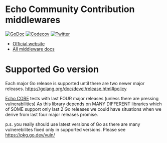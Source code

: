 # Echo Community Contribution middlewares

 [![GoDoc](http://img.shields.io/badge/go-documentation-blue.svg?style=flat-square)](http://godoc.org/github.com/labstack/echo-contrib)
 [![Codecov](https://img.shields.io/codecov/c/github/labstack/echo-contrib.svg?style=flat-square)](https://codecov.io/gh/labstack/echo-contrib)
 [![Twitter](https://img.shields.io/badge/twitter-@labstack-55acee.svg?style=flat-square)](https://twitter.com/labstack)

* [Official website](https://echo.labstack.com)
* [All middleware docs](https://echo.labstack.com/docs/category/middleware)

# Supported Go version

Each major Go release is supported until there are two newer major releases. https://golang.org/doc/devel/release.html#policy


[Echo CORE](https://github.com/labstack/echo) tests with last FOUR major releases (unless there are pressing vulnerabilities)
As this library depends on MANY DIFFERENT libraries which of SOME support only last 2 Go releases we could have situations when
we derive from last four major releases promise.

p.s. you really should use latest versions of Go as there are many vulnerebilites fixed only in supported versions. Please see https://pkg.go.dev/vuln/
